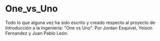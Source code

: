 # One_vs_Uno
Todo lo que alguna vez ha sido escrito y creado respecto al proyecto de Introducción a la Ingeniería: "One vs Uno". Por Jordan Esquivel, Yeison Fernandez y Juan Pablo León.
